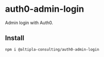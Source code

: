 
# auth0-admin-login

Admin login with Auth0.


## Install

```sh
npm i @altipla-consulting/auth0-admin-login
```
